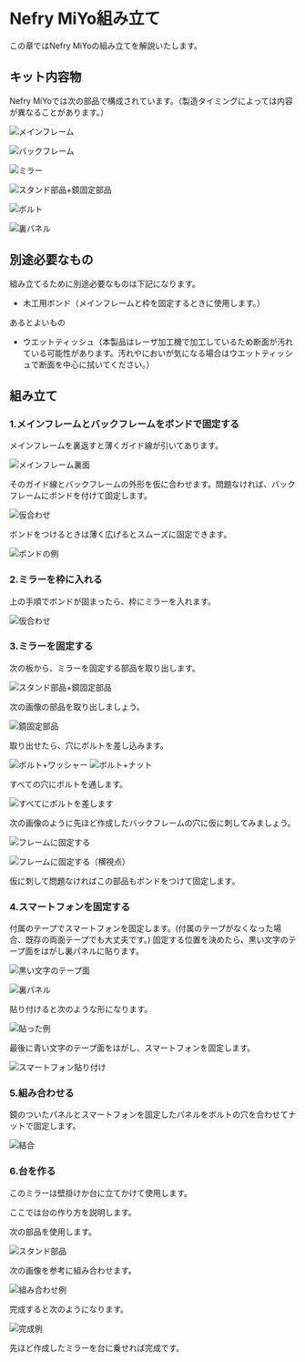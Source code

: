 # Nefry MiYo組み立て

この章ではNefry MiYoの組み立てを解説いたします。

## キット内容物

Nefry MiYoでは次の部品で構成されています。（製造タイミングによっては内容が異なることがあります。）

![&#x30E1;&#x30A4;&#x30F3;&#x30D5;&#x30EC;&#x30FC;&#x30E0;](.gitbook/assets/mainframe.jpg)

![&#x30D0;&#x30C3;&#x30AF;&#x30D5;&#x30EC;&#x30FC;&#x30E0;](.gitbook/assets/backframe.jpg)

![&#x30DF;&#x30E9;&#x30FC;](.gitbook/assets/mirror.jpg)

![&#x30B9;&#x30BF;&#x30F3;&#x30C9;&#x90E8;&#x54C1;+&#x93E1;&#x56FA;&#x5B9A;&#x90E8;&#x54C1;](.gitbook/assets/standparts.jpg)

![&#x30DC;&#x30EB;&#x30C8;](.gitbook/assets/bolt.jpg)

![&#x88CF;&#x30D1;&#x30CD;&#x30EB;](.gitbook/assets/backpanel.jpg)

## 別途必要なもの

組み立てるために別途必要なものは下記になります。

* 木工用ボンド（メインフレームと枠を固定するときに使用します。）

あるとよいもの

* ウエットティッシュ（本製品はレーザ加工機で加工しているため断面が汚れている可能性があります。汚れやにおいが気になる場合はウエットティッシュで断面を中心に拭いてください。）

## 組み立て

### 1.メインフレームとバックフレームをボンドで固定する

メインフレームを裏返すと薄くガイド線が引いてあります。

![&#x30E1;&#x30A4;&#x30F3;&#x30D5;&#x30EC;&#x30FC;&#x30E0;&#x88CF;&#x9762;](.gitbook/assets/mainframe1.jpg)

そのガイド線とバックフレームの外形を仮に合わせます。問題なければ、バックフレームにボンドを付けて固定します。

![&#x4EEE;&#x5408;&#x308F;&#x305B;](.gitbook/assets/mainframe2.jpg)

ボンドをつけるときは薄く広げるとスムーズに固定できます。

![&#x30DC;&#x30F3;&#x30C9;&#x306E;&#x4F8B;](.gitbook/assets/mainframe3.jpg)

### 2.ミラーを枠に入れる

上の手順でボンドが固まったら、枠にミラーを入れます。

![&#x4EEE;&#x5408;&#x308F;&#x305B;](.gitbook/assets/mirror1.jpg)

### 3.ミラーを固定する

次の板から、ミラーを固定する部品を取り出します。

![&#x30B9;&#x30BF;&#x30F3;&#x30C9;&#x90E8;&#x54C1;+&#x93E1;&#x56FA;&#x5B9A;&#x90E8;&#x54C1;](.gitbook/assets/standparts.jpg)

次の画像の部品を取り出しましょう。

![&#x93E1;&#x56FA;&#x5B9A;&#x90E8;&#x54C1;](.gitbook/assets/mirrorframe1.jpg)

取り出せたら、穴にボルトを差し込みます。

![&#x30DC;&#x30EB;&#x30C8;+&#x30EF;&#x30C3;&#x30B7;&#x30E3;&#x30FC;](.gitbook/assets/mirrorframe2.jpg) ![&#x30DC;&#x30EB;&#x30C8;+&#x30CA;&#x30C3;&#x30C8;](.gitbook/assets/mirrorframe3.jpg)

すべての穴にボルトを通します。

![&#x3059;&#x3079;&#x3066;&#x306B;&#x30DC;&#x30EB;&#x30C8;&#x3092;&#x5DEE;&#x3057;&#x307E;&#x3059;](.gitbook/assets/mirrorframe4.jpg)

次の画像のように先ほど作成したバックフレームの穴に仮に刺してみましょう。

![&#x30D5;&#x30EC;&#x30FC;&#x30E0;&#x306B;&#x56FA;&#x5B9A;&#x3059;&#x308B;](.gitbook/assets/mirrorframe5.jpg)

![&#x30D5;&#x30EC;&#x30FC;&#x30E0;&#x306B;&#x56FA;&#x5B9A;&#x3059;&#x308B;&#xFF08;&#x6A2A;&#x8996;&#x70B9;&#xFF09;](.gitbook/assets/mirrorframe6.jpg)

仮に刺して問題なければこの部品もボンドをつけて固定します。

### 4.スマートフォンを固定する

付属のテープでスマートフォンを固定します。\(付属のテープがなくなった場合、既存の両面テープでも大丈夫です。\) 固定する位置を決めたら、黒い文字のテープ面をはがし裏パネルに貼ります。

![&#x9ED2;&#x3044;&#x6587;&#x5B57;&#x306E;&#x30C6;&#x30FC;&#x30D7;&#x9762;](.gitbook/assets/smartphone1.jpg)

![&#x88CF;&#x30D1;&#x30CD;&#x30EB;](.gitbook/assets/backpanel.jpg)

貼り付けると次のような形になります。

![&#x8CBC;&#x3063;&#x305F;&#x4F8B;](.gitbook/assets/smartphone2.jpg)

最後に青い文字のテープ面をはがし、スマートフォンを固定します。

![&#x30B9;&#x30DE;&#x30FC;&#x30C8;&#x30D5;&#x30A9;&#x30F3;&#x8CBC;&#x308A;&#x4ED8;&#x3051;](.gitbook/assets/smartphone3.jpg)

### 5.組み合わせる

鏡のついたパネルとスマートフォンを固定したパネルをボルトの穴を合わせてナットで固定します。

![&#x7D50;&#x5408;](.gitbook/assets/marge1.jpg)

### 6.台を作る

このミラーは壁掛けか台に立てかけて使用します。

ここでは台の作り方を説明します。

次の部品を使用します。

![&#x30B9;&#x30BF;&#x30F3;&#x30C9;&#x90E8;&#x54C1;](.gitbook/assets/stand1.jpg)

次の画像を参考に組み合わせます。

![&#x7D44;&#x307F;&#x5408;&#x308F;&#x305B;&#x4F8B;](.gitbook/assets/stand2.jpg)

完成すると次のようになります。

![&#x5B8C;&#x6210;&#x4F8B;](.gitbook/assets/stand3.jpg)

先ほど作成したミラーを台に乗せれば完成です。

